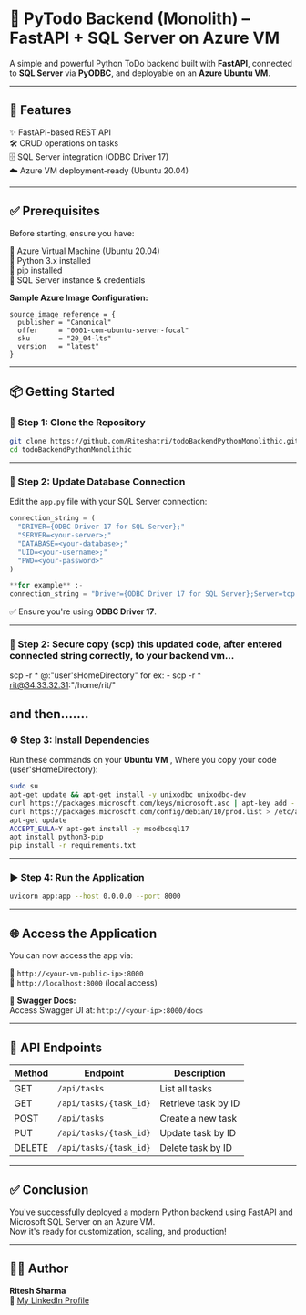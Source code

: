 # 🐍 PyTodo Backend (Monolith) – FastAPI + SQL Server on Azure VM

A simple and powerful Python ToDo backend built with **FastAPI**, connected to **SQL Server** via **PyODBC**, and deployable on an **Azure Ubuntu VM**.

---

## 🚀 Features

✨ FastAPI-based REST API  
🛠️ CRUD operations on tasks  
🗄️ SQL Server integration (ODBC Driver 17)  
☁️ Azure VM deployment-ready (Ubuntu 20.04)

---

## ✅ Prerequisites

Before starting, ensure you have:

🔹 Azure Virtual Machine (Ubuntu 20.04)  
🔹 Python 3.x installed  
🔹 pip installed  
🔹 SQL Server instance & credentials  

**Sample Azure Image Configuration:**

```hcl
source_image_reference = {
  publisher = "Canonical"
  offer     = "0001-com-ubuntu-server-focal"
  sku       = "20_04-lts"
  version   = "latest"
}
```

---

## 📦 Getting Started

### 🔧 Step 1: Clone the Repository

```bash
git clone https://github.com/Riteshatri/todoBackendPythonMonolithic.git
cd todoBackendPythonMonolithic
```

---

### 🔑 Step 2: Update Database Connection

Edit the `app.py` file with your SQL Server connection:

```python
connection_string = (
  "DRIVER={ODBC Driver 17 for SQL Server};"
  "SERVER=<your-server>;"
  "DATABASE=<your-database>;"
  "UID=<your-username>;"
  "PWD=<your-password>"
)
```
```python
**for example** :-
connection_string = "Driver={ODBC Driver 17 for SQL Server};Server=tcp:riteshserver.database.windows.net,1433;Database=riteshdatabase;Uid=ritserver;Pwd=admin@1234;Encrypt=yes;TrustServerCertificate=no;Connection Timeout=30;"
```
✅ Ensure you're using **ODBC Driver 17**.

---
### 🔑 Step 2: Secure copy (scp) this updated code, after entered connected string correctly, to your backend vm...

scp -r * <vmUserName>@<publicIPAddress>:"user'sHomeDirectory"
for ex: - scp -r * rit@34.33.32.31:"/home/rit/"

and then....... 
---

### ⚙️ Step 3: Install Dependencies

Run these commands on your **Ubuntu VM** , Where you copy your code (user'sHomeDirectory):

```bash
sudo su
apt-get update && apt-get install -y unixodbc unixodbc-dev
curl https://packages.microsoft.com/keys/microsoft.asc | apt-key add -
curl https://packages.microsoft.com/config/debian/10/prod.list > /etc/apt/sources.list.d/mssql-release.list
apt-get update
ACCEPT_EULA=Y apt-get install -y msodbcsql17
apt install python3-pip
pip install -r requirements.txt
```

---

### ▶️ Step 4: Run the Application

```bash
uvicorn app:app --host 0.0.0.0 --port 8000
```

---

## 🌐 Access the Application

You can now access the app via:

🔸 `http://<your-vm-public-ip>:8000`  
🔸 `http://localhost:8000` (local access)

📘 **Swagger Docs:**  
Access Swagger UI at: `http://<your-ip>:8000/docs`

---

## 🔗 API Endpoints

| Method | Endpoint               | Description               |
|--------|------------------------|---------------------------|
| GET    | `/api/tasks`           | List all tasks            |
| GET    | `/api/tasks/{task_id}` | Retrieve task by ID       |
| POST   | `/api/tasks`           | Create a new task         |
| PUT    | `/api/tasks/{task_id}` | Update task by ID         |
| DELETE | `/api/tasks/{task_id}` | Delete task by ID         |

---



## ✅ Conclusion

You've successfully deployed a modern Python backend using FastAPI and Microsoft SQL Server on an Azure VM.  
Now it's ready for customization, scaling, and production!

---

## 👨‍💻 Author

**Ritesh Sharma**  
🔗 [My LinkedIn Profile](https://www.linkedin.com/in/riteshatri)
